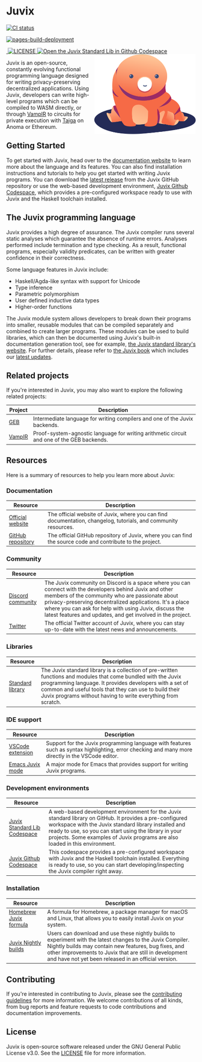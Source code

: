 # Juvix

<a href="https://github.com/anoma/juvix/actions/workflows/ci.yml">
<img alt="CI status" src="https://github.com/anoma/juvix/actions/workflows/ci.yml/badge.svg" />
</a>

<a href="https://github.com/anoma/juvix/actions/workflows/pages/pages-build-deployment"><img
src="https://github.com/anoma/juvix/actions/workflows/pages/pages-build-deployment/badge.svg"
alt="pages-build-deployment" /></a>

<a href="https://github.com/anoma/juvix/tags">
<img alt="" src="https://img.shields.io/github/v/release/anoma/juvix?include_prereleases" />
</a>

<a href="https://github.com/anoma/juvix/blob/main/LICENSE">
<img alt="LICENSE" src="https://img.shields.io/badge/license-GPL--3.0--only-blue.svg" />
</a>

<a href="https://github.com/codespaces/new?hide_repo_select=true&ref=main&repo=455254004">
<img height="20pt" alt="Open the Juvix Standard Lib in Github Codespace" src="https://github.com/codespaces/badge.svg" />
</a>

<a href="https://github.com/anoma/juvix">
<img align="right" width="270" alt="Juvix Mascot" src="assets/images/tara-seating.svg" />
</a>

Juvix is an open-source, constantly evolving functional programming language
designed for writing privacy-preserving decentralized applications. Using Juvix, developers can write high-level programs which can be compiled to WASM directly, or through [VampIR](https://github.com/anoma/vamp-ir) to circuits for private execution with [Taiga](https://github.com/anoma/taiga) on Anoma or Ethereum.

## Getting Started

To get started with Juvix, head over to the [documentation website](https://docs.juvix.org) to learn more about the language and its features. You can also find installation instructions and tutorials to help you get started with writing Juvix programs.
You can download the [latest release](https://github.com/Juvix-lang/juvix/releases) from the Juvix GitHub repository or use the web-based development environment, [Juvix Github
Codespace](https://github.com/codespaces/new?hide_repo_select=true&ref=main&repo=102404734&machine=standardLinux32gb&location=WestEurope), which provides a pre-configured workspace ready to use
with Juvix and the Haskell toolchain installed.

## The Juvix programming language

Juvix provides a high degree of assurance. The Juvix compiler runs several
static analyses which guarantee the absence of runtime errors. Analyses
performed include termination and type checking. As a result, functional
programs, especially validity predicates, can be written with greater confidence
in their correctness.

Some language features in Juvix include:

- Haskell/Agda-like syntax with support for Unicode
- Type inference
- Parametric polymorphism
- User defined inductive data types
- Higher-order functions

The Juvix module system allows developers to break down their programs into smaller, reusable modules that can be compiled separately and combined to create larger programs. These modules can be used to build libraries, which can then be documented using Juvix's built-in documentation generation tool, see for example, [the Juvix standard
library's website](https://anoma.github.io/juvix-stdlib/). For further
details, please refer to [the Juvix
book](https://anoma.github.io/juvix/) which includes our [latest
updates](https://anoma.github.io/juvix/changelog.html).

## Related projects

If you're interested in Juvix, you may also want to explore the following related projects:

| Project | Description |
| --- | --- |
| [GEB](https://github.com/anoma/geb) | Intermediate language for writing compilers and one of the Juvix backends. |
| [VampIR](https://github.com/anoma/vamp-ir) | Proof-system-agnostic language for writing arithmetic circuit and one of the GEB backends.|

## Resources

Here is a summary of resources to help you learn more about Juvix:

### Documentation

| Resource | Description |
| --- | --- |
| [Official website](https://juvix.org) | The official website of Juvix, where you can find documentation, changelog, tutorials, and community resources. |
| [GitHub repository](https://github.com/anoma/juvix) | The official GitHub repository of Juvix, where you can find the source code and contribute to the project. |


### Community

| Resource | Description |
| --- | --- |
| [Discord community](https://discord.gg/PfaaFVErHt) | The Juvix community on Discord is a space where you can connect with the developers behind Juvix and other members of the community who are passionate about privacy-preserving decentralized applications. It's a place where you can ask for help with using Juvix, discuss the latest features and updates, and get involved in the project. |
| [Twitter](https://twitter.com/juvixlang) | The official Twitter account of Juvix, where you can stay up-to-date with the latest news and announcements. |

### Libraries

| Resource | Description |
| --- | --- |
| [Standard library](https://github.com/anoma/juvix-stdlib) | The Juvix standard library is a collection of pre-written functions and modules that come bundled with the Juvix programming language. It provides developers with a set of common and useful tools that they can use to build their Juvix programs without having to write everything from scratch. |

### IDE support

| Resource | Description |
| --- | --- |
| [VSCode extension](https://github.com/anoma/vscode-juvix) | Support for the Juvix programming language with features such as syntax highlighting, error checking and many more directly in the VSCode editor.
| [Emacs Juvix mode](https://github.com/anoma/juvix-mode) | A major mode for Emacs that provides support for writing Juvix programs. |

### Development environments

| Resource | Description |
| --- | --- |
| [Juvix Standard Lib Codespace](https://github.com/codespaces/new?hide_repo_select=true&ref=main&repo=102404734&machine=standardLinux32gb&location=WestEurope) | A web-based development environment for the Juvix standard library on GitHub. It provides a pre-configured workspace with the Juvix standard library installed and ready to use, so you can start using the library in your projects. Some examples of Juvix programs are also loaded in this environment. |
| [Juvix Github Codespace](https://github.com/codespaces/new?hide_repo_select=true&ref=main&repo=102404734&machine=standardLinux32gb&location=WestEurope) | This codespace provides a pre-configured workspace with Juvix and the Haskell toolchain installed. Everything is ready to use, so you can start developing/inspecting the Juvix compiler right away. |

### Installation

| Resource | Description |
| --- | --- |
| [Homebrew Juvix formula](https://github.com/anoma/homebrew-juvix) | A formula for Homebrew, a package manager for macOS and Linux, that allows you to easily install Juvix on your system. |
| [Juvix Nightly builds](https://github.com/anoma/nightly-juvix-builds) | Users can download and use these nightly builds to experiment with the latest changes to the Juvix Compiler. Nightly builds may contain new features, bug fixes, and other improvements to Juvix that are still in development and have not yet been released in an official version.|

## Contributing

If you're interested in contributing to Juvix, please see the [contributing guidelines](CONTRIBUTING.md) for more information. We welcome contributions of all kinds, from bug reports and feature requests to code contributions and documentation improvements.

## License

Juvix is open-source software released under the GNU General Public License v3.0. See the [LICENSE](LICENSE) file for more information.
